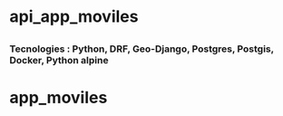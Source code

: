 # api_app_moviles
## 
### Tecnologies : Python, DRF, Geo-Django, Postgres, Postgis, Docker, Python alpine
# app_moviles
